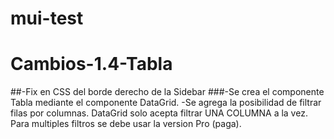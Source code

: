 # mui-test
# Cambios-1.4-Tabla

##-Fix en CSS del borde derecho de la Sidebar
###-Se crea el componente Tabla mediante el componente DataGrid. 
-Se agrega la posibilidad de filtrar filas por columnas. DataGrid solo acepta filtrar UNA COLUMNA a la vez. Para multiples filtros se debe usar la version Pro (paga).
